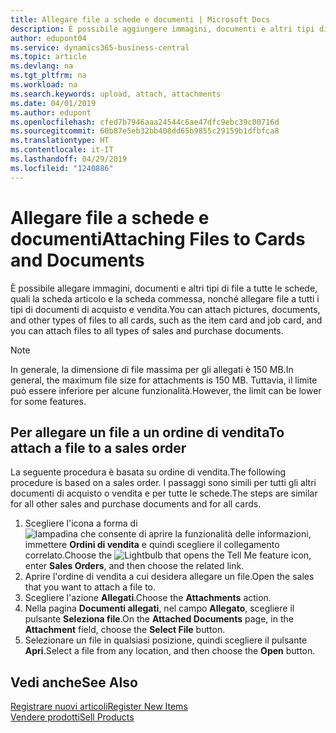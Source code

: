 ```yaml
---
title: Allegare file a schede e documenti | Microsoft Docs
description: È possibile aggiungere immagini, documenti e altri tipi di file a tutte le schede e a tutti i tipi di documenti di acquisto e vendita.
author: edupont04
ms.service: dynamics365-business-central
ms.topic: article
ms.devlang: na
ms.tgt_pltfrm: na
ms.workload: na
ms.search.keywords: upload, attach, attachments
ms.date: 04/01/2019
ms.author: edupont
ms.openlocfilehash: cfed7b7946aaa24544c6ae47dfc9ebc39c00716d
ms.sourcegitcommit: 60b87e5eb32bb408dd65b9855c29159b1dfbfca8
ms.translationtype: HT
ms.contentlocale: it-IT
ms.lasthandoff: 04/29/2019
ms.locfileid: "1240886"
---
```

# <a name="attaching-files-to-cards-and-documents"></a><span data-ttu-id="8a4de-103">Allegare file a schede e documenti</span><span class="sxs-lookup"><span data-stu-id="8a4de-103">Attaching Files to Cards and Documents</span></span>
<span data-ttu-id="8a4de-104">È possibile allegare immagini, documenti e altri tipi di file a tutte le schede, quali la scheda articolo e la scheda commessa, nonché allegare file a tutti i tipi di documenti di acquisto e vendita.</span><span class="sxs-lookup"><span data-stu-id="8a4de-104">You can attach pictures, documents, and other types of files to all cards, such as the item card and job card, and you can attach files to all types of sales and purchase documents.</span></span>

> [!Note]
> <span data-ttu-id="8a4de-105">In generale, la dimensione di file massima per gli allegati è 150 MB.</span><span class="sxs-lookup"><span data-stu-id="8a4de-105">In general, the maximum file size for attachments is 150 MB.</span></span> <span data-ttu-id="8a4de-106">Tuttavia, il limite può essere inferiore per alcune funzionalità.</span><span class="sxs-lookup"><span data-stu-id="8a4de-106">However, the limit can be lower for some features.</span></span> 

## <a name="to-attach-a-file-to-a-sales-order"></a><span data-ttu-id="8a4de-107">Per allegare un file a un ordine di vendita</span><span class="sxs-lookup"><span data-stu-id="8a4de-107">To attach a file to a sales order</span></span>
<span data-ttu-id="8a4de-108">La seguente procedura è basata su ordine di vendita.</span><span class="sxs-lookup"><span data-stu-id="8a4de-108">The following procedure is based on a sales order.</span></span> <span data-ttu-id="8a4de-109">I passaggi sono simili per tutti gli altri documenti di acquisto o vendita e per tutte le schede.</span><span class="sxs-lookup"><span data-stu-id="8a4de-109">The steps are similar for all other sales and purchase documents and for all cards.</span></span>

1. <span data-ttu-id="8a4de-110">Scegliere l'icona a forma di ![lampadina che consente di aprire la funzionalità delle informazioni](media/ui-search/search_small.png "Informazioni sull'operazione che si desidera eseguire"), immettere **Ordini di vendita** e quindi scegliere il collegamento correlato.</span><span class="sxs-lookup"><span data-stu-id="8a4de-110">Choose the ![Lightbulb that opens the Tell Me feature](media/ui-search/search_small.png "Tell me what you want to do") icon, enter **Sales Orders**, and then choose the related link.</span></span>
2. <span data-ttu-id="8a4de-111">Aprire l'ordine di vendita a cui desidera allegare un file.</span><span class="sxs-lookup"><span data-stu-id="8a4de-111">Open the sales that you want to attach a file to.</span></span>
3. <span data-ttu-id="8a4de-112">Scegliere l'azione **Allegati**.</span><span class="sxs-lookup"><span data-stu-id="8a4de-112">Choose the **Attachments** action.</span></span>
4. <span data-ttu-id="8a4de-113">Nella pagina **Documenti allegati**, nel campo **Allegato**, scegliere il pulsante **Seleziona file**.</span><span class="sxs-lookup"><span data-stu-id="8a4de-113">On the **Attached Documents** page, in the **Attachment** field, choose the **Select File** button.</span></span>
5. <span data-ttu-id="8a4de-114">Selezionare un file in qualsiasi posizione, quindi scegliere il pulsante **Apri**.</span><span class="sxs-lookup"><span data-stu-id="8a4de-114">Select a file from any location, and then choose the **Open** button.</span></span>

## <a name="see-also"></a><span data-ttu-id="8a4de-115">Vedi anche</span><span class="sxs-lookup"><span data-stu-id="8a4de-115">See Also</span></span>
[<span data-ttu-id="8a4de-116">Registrare nuovi articoli</span><span class="sxs-lookup"><span data-stu-id="8a4de-116">Register New Items</span></span>](inventory-how-register-new-items.md)  
[<span data-ttu-id="8a4de-117">Vendere prodotti</span><span class="sxs-lookup"><span data-stu-id="8a4de-117">Sell Products</span></span>](sales-how-sell-products.md)
